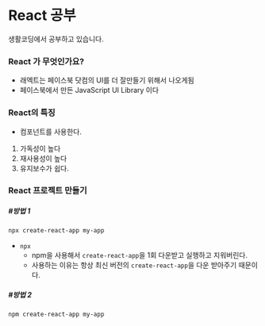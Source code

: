 # React 공부



생활코딩에서 공부하고 있습니다.





### React 가 무엇인가요?

- 래엑트는 페이스북 닷컴의 UI를 더 잘만들기 위해서 나오게됨
- 페이스북에서 만든 JavaScript UI Library 이다



### React의 특징

- 컴포넌트를 사용한다.





1. 가독성이 높다
2. 재사용성이 높다
3. 유지보수가 쉽다.



### React 프로젝트 만들기

##### #방법 1

```bash
npx create-react-app my-app
```

- `npx` 
  - npm을 사용해서 `create-react-app`을 1회 다운받고 실행하고 지워버린다.
  - 사용하는 이유는 항상 최신 버전의 `create-react-app`을 다운 받아주기 때문이다.

##### #방법 2

```bash
npm create-react-app my-app
```

